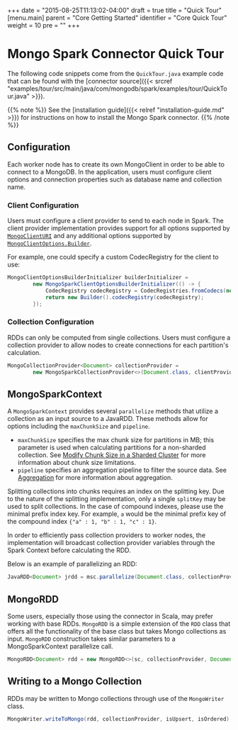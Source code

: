 +++
date = "2015-08-25T11:13:02-04:00"
draft = true
title = "Quick Tour"
[menu.main]
  parent = "Core Getting Started"
  identifier = "Core Quick Tour"
  weight = 10
  pre = "<i class='fa'></i>"
+++

# Mongo Spark Connector Quick Tour

The following code snippets come from the `QuickTour.java` example code that
can be found with the [connector source]({{< srcref "examples/tour/src/main/java/com/mongodb/spark/examples/tour/QuickTour.java" >}}).

{{% note %}}
See the [installation guide]({{< relref "installation-guide.md" >}})
for instructions on how to install the Mongo Spark connector.
{{% /note %}}

## Configuration
Each worker node has to create its own MongoClient in order to be able to
connect to a MongoDB. In the application, users must configure client
options and connection properties such as database name and collection name.

### Client Configuration
Users must configure a client provider to send to each node in Spark. The
client provider implementation provides support for all options supported by
[`MongoClientURI`](http://api.mongodb.org/java/current/com/mongodb/MongoClientURI.html)
and any additional options supported by
[`MongoClientOptions.Builder`](http://api.mongodb.org/java/current/com/mongodb/MongoClientOptions.Builder.html).

For example, one could specify a custom CodecRegistry for the client to use:

```java
MongoClientOptionsBuilderInitializer builderInitializer =
        new MongoSparkClientOptionsBuilderInitializer(() -> {
            CodecRegistry codecRegistry = CodecRegistries.fromCodecs(new DocumentCodec());
            return new Builder().codecRegistry(codecRegistry);
        });
```

### Collection Configuration
RDDs can only be computed from single collections. Users must configure a
collection provider to allow nodes to create connections for each partition's
calculation.

```java
MongoCollectionProvider<Document> collectionProvider =
        new MongoSparkCollectionProvider<>(Document.class, clientProvider, database, collection);
```

## MongoSparkContext
A `MongoSparkContext` provides several `parallelize` methods that utilize a
collection as an input source to a JavaRDD. These methods allow for options
including the `maxChunkSize` and `pipeline`.

* `maxChunkSize` specifies the max chunk size for partitions in MB; this
  parameter is used when calculating partitions for a non-sharded collection.
  See
  [Modify Chunk Size in a Sharded Cluster](http://docs.mongodb.org/manual/tutorial/modify-chunk-size-in-sharded-cluster/)
  for more information about chunk size limitations.
* `pipeline` specifies an aggregation pipeline to filter the source data. See
  [Aggregation](http://docs.mongodb.org/manual/aggregation/) for more
  information about aggregation.

Splitting collections into chunks requires an index on the splitting key. Due
to the nature of the splitting implementation, only a single `splitKey` may
be used to split collections. In the case of compound indexes, please use the
minimal prefix index key. For example, `a` would be the minimal prefix key
of the compound index `{"a" : 1, "b" : 1, "c" : 1}`.

In order to efficiently pass collection providers to worker nodes, the
implementation will broadcast collection provider variables through the Spark
Context before calculating the RDD.

Below is an example of parallelizing an RDD:

```java
JavaRDD<Document> jrdd = msc.parallelize(Document.class, collectionProvider, splitKey);
```

## MongoRDD
Some users, especially those using the connector in Scala, may prefer working
with base RDDs. `MongoRDD` is a simple extension of the `RDD` class that
offers all the functionality of the base class but takes Mongo collections as
input. `MongoRDD` construction takes similar parameters to a MongoSparkContext
parallelize call.

```java
MongoRDD<Document> rdd = new MongoRDD<>(sc, collectionProvider, Document.class, splitKey);
```

## Writing to a Mongo Collection
RDDs may be written to Mongo collections through use of the `MongoWriter`
class.

```java
MongoWriter.writeToMongo(rdd, collectionProvider, isUpsert, isOrdered);
```
